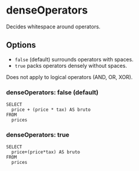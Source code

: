 # denseOperators

Decides whitespace around operators.

## Options

- `false` (default) surrounds operators with spaces.
- `true` packs operators densely without spaces.

Does not apply to logical operators (AND, OR, XOR).

### denseOperators: false (default)

```
SELECT
  price + (price * tax) AS bruto
FROM
  prices
```

### denseOperators: true

```
SELECT
  price+(price*tax) AS bruto
FROM
  prices
```
